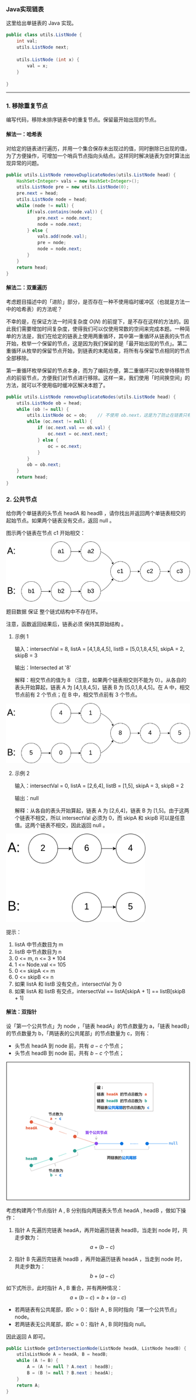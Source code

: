 ### Java实现链表

这里给出单链表的 Java 实现。

```java
public class utils.ListNode {
    int val;
    utils.ListNode next;

    utils.ListNode (int x) {
        val = x;
    }

}

```

---



### 1. 移除重复节点

编写代码，移除未排序链表中的重复节点。保留最开始出现的节点。



#### 解法一：哈希表

对给定的链表进行遍历，并用一个集合保存未出现过的值，同时删除已出现的值，为了方便操作，可增加一个哨兵节点指向头结点。这样同时解决链表为空时算法出现异常的问题。

```java
public utils.ListNode removeDuplicateNodes(utils.ListNode head) {
    HashSet<Integer> vals = new HashSet<Integer>();
    utils.ListNode pre = new utils.ListNode(0);
    pre.next = head;
    utils.ListNode node = head;
    while (node != null) {
        if(vals.contains(node.val)) {
            pre.next = node.next;
            node = node.next;
        } else {
            vals.add(node.val);
            pre = node;
            node = node.next;
        }
    }
    return head;
}

```



#### 解法二：双重遍历

考虑题目描述中的「进阶」部分，是否存在一种不使用临时缓冲区（也就是方法一中的哈希表）的方法呢？

不幸的是，在保证方法一时间复杂度 $O(N)$ 的前提下，是不存在这样的方法的。因此我们需要增加时间复杂度，使得我们可以仅使用常数的空间来完成本题。一种简单的方法是，我们在给定的链表上使用两重循环，其中第一重循环从链表的头节点开始，枚举一个保留的节点，这是因为我们保留的是「最开始出现的节点」。第二重循环从枚举的保留节点开始，到链表的末尾结束，将所有与保留节点相同的节点全部移除。

第一重循环枚举保留的节点本身，而为了编码方便，第二重循环可以枚举待移除节点的前驱节点，方便我们对节点进行移除。这样一来，我们使用「时间换空间」的方法，就可以不使用临时缓冲区解决本题了。

```java
public utils.ListNode removeDuplicateNodes(utils.ListNode head) {
    utils.ListNode ob = head;
    while (ob != null) {
        utils.ListNode oc = ob;    // 不使用 ob.next，这是为了防止在链表只有一个节点的情况下，出现异常。
        while (oc.next != null) {
            if (oc.next.val == ob.val) {
                oc.next = oc.next.next;
            } else {
                oc = oc.next;
            }
        }
        ob = ob.next;
    }
    return head;
}

```



### 2. 公共节点

给你两个单链表的头节点 headA 和 headB ，请你找出并返回两个单链表相交的起始节点。如果两个链表没有交点，返回 null 。

图示两个链表在节点 c1 开始相交：

![img](assets/160_statement.png)

题目数据 保证 整个链式结构中不存在环。

注意，函数返回结果后，链表必须 保持其原始结构 。

1. 示例 1

   输入：intersectVal = 8, listA = [4,1,8,4,5], listB = [5,0,1,8,4,5], skipA = 2, skipB = 3

   输出：Intersected at '8'

   解释：相交节点的值为 8 （注意，如果两个链表相交则不能为 0）。从各自的表头开始算起，链表 A 为 [4,1,8,4,5]，链表 B 为 [5,0,1,8,4,5]。在 A 中，相交节点前有 2 个节点；在 B 中，相交节点前有 3 个节点。

![img](assets/160_example_1.png)



2. 示例 2

   输入：intersectVal = 0, listA = [2,6,4], listB = [1,5], skipA = 3, skipB = 2

   输出：null

   解释：从各自的表头开始算起，链表 A 为 [2,6,4]，链表 B 为 [1,5]。由于这两个链表不相交，所以 intersectVal 必须为 0，而 skipA 和 skipB 可以是任意值。这两个链表不相交，因此返回 null 。

![img](assets/160_example_3.png)

提示：

1. listA 中节点数目为 m
2. listB 中节点数目为 n
3. 0 <= m, n <= 3 * 104
4. 1 <= Node.val <= 105
5. 0 <= skipA <= m
6. 0 <= skipB <= n
7. 如果 listA 和 listB 没有交点，intersectVal 为 0
8. 如果 listA 和 listB 有交点，intersectVal == listA[skipA + 1] == listB[skipB + 1]



#### 解法：双指针

设「第一个公共节点」为 node ，「链表 headA」的节点数量为 a，「链表 headB」的节点数量为 b，「两链表的公共尾部」的节点数量为 c，则有：

- 头节点 headA 到 node 前，共有 $a−c$ 个节点；
- 头节点 headB 到 node 前，共有 $b−c$ 个节点；

![Picture1.png](assets/1615224578-EBRtwv-Picture1.png)



考虑构建两个节点指针 A , B 分别指向两链表头节点 headA , headB ，做如下操作：

1. 指针 A 先遍历完链表 headA，再开始遍历链表 headB，当走到 node 时，共走步数为：
   $$
   a + (b - c)
   $$

2. 指针 B 先遍历完链表 headB ，再开始遍历链表 headA ，当走到 node 时，共走步数为：
   $$
   b + (a - c)
   $$

如下式所示，此时指针 A , B 重合，并有两种情况：
$$
a + (b - c) = b + (a - c)
$$

- 若两链表有公共尾部，即$c>0$：指针 A , B 同时指向「第一个公共节点」node。
- 若两链表无公共尾部，即$c=0$：指针 A , B 同时指向 null。

因此返回 A 即可。

```java
public ListNode getIntersectionNode(ListNode headA, ListNode headB) {
    utilsListNode A = headA, B = headB;
    while (A != B) {
        A = (A != null ? A.next : headB);
        B = (B != null ? B.next : headA);
    }
    return A;
}

```

